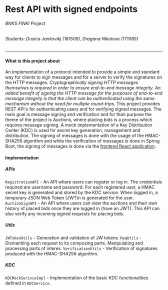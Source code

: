 # Rest API with signed endpoints
###### BNKS FINKI Project
###### Students: Dusica Jankovikj (161509), Dragana Nikolova (171085)
---
#### What is this project about
An implementation of a protocol intended to provide a simple and standard way for clients to sign messages and for a server to verify the signatures on the HTTP messages.
*Cryptographically signing HTTP messages themselves is required in order to ensure end-to-end message integrity. An added benefit of signing the HTTP message for the purposes of end-to-end message integrity is that the client can be authenticated using the same mechanism without the need for multiple round-trips.*
This project provides REST API's for authenticating users and for verifying signed messages. The main goal is message signing and verification and for than purpose the theme of the project is Auctions, where placing bids is a process which requires message signing.
A mock implementation of a Key Distribution Center (KDC) is used for secret key generation, management and distribution.
The signing of messages is done with the usage of the HMAC-SHA256 algorithm and while the verification of messages is done in Spring Boot, the signing of messages is done via the [frontend React application](https://github.com/djankovik/BNKS_frontend).
#### Implementation
##### APIs
`RegistrationAPI` - An API where users can register or log in. The credentials required are username and password. For each registered user, a HMAC secret key is generated and stored by the KDC service. When logged in, a temporary JSON Web Token (JWT)n is generated for the user.
`AuctionSignAPI` - An API where users can view the auctions and their own history of placed bids once they are logged in (have an JWT). This API can also verify any incoming signed requests for placing bids.
##### Utils
`JWTokenUtils` - Generation and validation of JW tokens.
`ReqUtils` - Dismantling each request to its composing parts. Manipulating and processing parts of interes.
`VerificationUtils` - Verification of signatures produced with the HMAC-SHA256 algorithm.

##### KDC
`KDCMockSerivceImpl` - Implementation of the basic KDC functionalities defined in `KDCService`.
